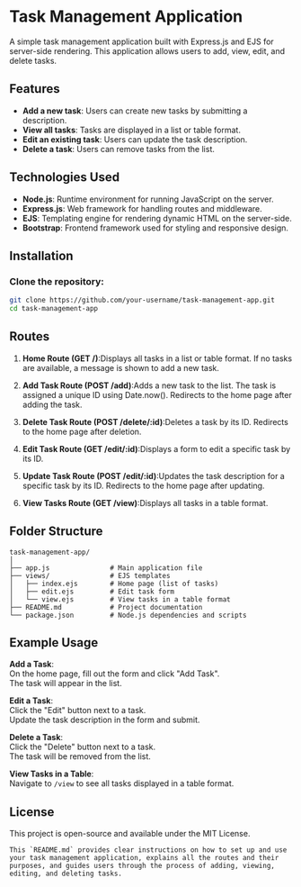 # Task Management Application

A simple task management application built with Express.js and EJS for server-side rendering. This application allows users to add, view, edit, and delete tasks.

## Features

- **Add a new task**: Users can create new tasks by submitting a description.
- **View all tasks**: Tasks are displayed in a list or table format.
- **Edit an existing task**: Users can update the task description.
- **Delete a task**: Users can remove tasks from the list.

## Technologies Used

- **Node.js**: Runtime environment for running JavaScript on the server.
- **Express.js**: Web framework for handling routes and middleware.
- **EJS**: Templating engine for rendering dynamic HTML on the server-side.
- **Bootstrap**: Frontend framework used for styling and responsive design.

## Installation

### Clone the repository:

```bash
git clone https://github.com/your-username/task-management-app.git
cd task-management-app
```
## Routes
1. **Home Route (GET /)**:Displays all tasks in a list or table format.
  If no tasks are available, a message is shown to add a new task.

2. **Add Task Route (POST /add)**:Adds a new task to the list.
  The task is assigned a unique ID using Date.now().
  Redirects to the home page after adding the task.

3. **Delete Task Route (POST /delete/:id)**:Deletes a task by its ID.
  Redirects to the home page after deletion.
  
4. **Edit Task Route (GET /edit/:id)**:Displays a form to edit a specific task by its ID.
  
5. **Update Task Route (POST /edit/:id)**:Updates the task description for a specific task by its ID.
  Redirects to the home page after updating.

6. **View Tasks Route (GET /view)**:Displays all tasks in a table format.

## Folder Structure
```
task-management-app/
│
├── app.js               # Main application file
├── views/               # EJS templates
│   ├── index.ejs        # Home page (list of tasks)
│   ├── edit.ejs         # Edit task form
│   └── view.ejs         # View tasks in a table format
├── README.md            # Project documentation
└── package.json         # Node.js dependencies and scripts
```

## Example Usage

**Add a Task**:  
On the home page, fill out the form and click "Add Task".  
The task will appear in the list.

**Edit a Task**:  
Click the "Edit" button next to a task.  
Update the task description in the form and submit.

**Delete a Task**:  
Click the "Delete" button next to a task.  
The task will be removed from the list.

**View Tasks in a Table**:  
Navigate to `/view` to see all tasks displayed in a table format.

## License
This project is open-source and available under the MIT License.

```
This `README.md` provides clear instructions on how to set up and use your task management application, explains all the routes and their purposes, and guides users through the process of adding, viewing, editing, and deleting tasks.
```

